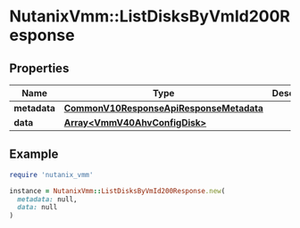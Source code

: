 # NutanixVmm::ListDisksByVmId200Response

## Properties

| Name | Type | Description | Notes |
| ---- | ---- | ----------- | ----- |
| **metadata** | [**CommonV10ResponseApiResponseMetadata**](CommonV10ResponseApiResponseMetadata.md) |  | [optional] |
| **data** | [**Array&lt;VmmV40AhvConfigDisk&gt;**](VmmV40AhvConfigDisk.md) |  | [optional] |

## Example

```ruby
require 'nutanix_vmm'

instance = NutanixVmm::ListDisksByVmId200Response.new(
  metadata: null,
  data: null
)
```

